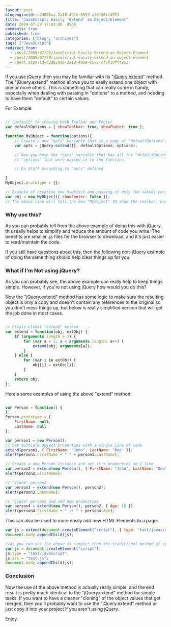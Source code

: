 ```yaml
---
layout: post
blogengineid: a2d820aa-2a18-491e-8552-cf6f30ff4913
title: "JavaScript: Easily 'Extend' an Object/Element"
date: 2009-07-29 17:03:00 -0500
comments: true
published: true
categories: ["blog", "archives"]
tags: ["JavaScript"]
redirect_from: 
  - /post/2009/07/29/JavaScript-Easily-Extend-an-Object-Element
  - /post/2009/07/29/javascript-easily-extend-an-object-element
  - /post.aspx?id=a2d820aa-2a18-491e-8552-cf6f30ff4913
---
```

<!-- more -->

If you use jQuery then you may be familiar with its "<a href="http://docs.jquery.com/Utilities/jQuery.extend">jQuery.extend</a>" method. The "jQuery.extend" method allows you to easily extend one object with one or more others. This is something that can really come in handy, especially when dealing with passing in "options" to a method, and needing to have them "default" to certain values.

For Example:

```javascript

// "Default" to showing both Toolbar and Footer
var defaultOptions = { showToolbar: true, showFooter: true };

function MyObject = function(options){
    // Create a new "opts" variable that is a copy of "defaultOptions", then apply all values from "options"
    var opts = jQuery.extend({}, defaultOptions, options);

    // Now you have the "opts" variable that has all the "defaultOptions" values merged with the
    // "options" that were passed in to the function.

    // Do Stuff According to "opts" defined

}
MyObject.prototype = {};

// Example of creating new MyObject and passing it only the values you want to override the defaults
var obj = new MyObject({ showFooter: false });
// The above line will tell the new "MyObject" to show the toolbar, but not the footer.

```
<h3>Why use this?</h3>

As you can probably tell from the above example of doing this with jQuery, this really helps to simplify and reduce the amount of code you write. The benefits are smaller .js files for the browser to download, and it's just easier to read/maintain the code.

If you still have questions about this, then the following non-jQuery example of doing the same thing should help clear things up for you.
<h3>What if I'm Not using jQuery?
</h3>

As you can probably see, the above example can really help to keep things simple. However, if you're not using jQuery how would you do this?

Now the "jQuery.extend" method has some logic to make sure the resulting object is only a copy and doesn't contain any references to the original so you don't mess things up, but below is really simplified version that will get the job done in most cases.

```javascript

// Create Global "extend" method
var extend = function(obj, extObj) {
    if (arguments.length > 2) {
        for (var a = 1; a < arguments.length; a++) {
            extend(obj, arguments[a]);
        }
    } else {
        for (var i in extObj) {
            obj[i] = extObj[i];
        }
    }
    return obj;
};

```

Here's some examples of using the above "extend" method:

```javascript

var Person = function() {
};
Person.prototype = {
    FirstName: null,
    LastName: null
};        

var person1 = new Person();
// Set multiple object properties with a single line of code
extend(person1, { FirstName: "John", LastName: "Doe" });
alert(person1.FirstName + " " + person1.LastName);

// Create a new Person instance and set it's properties in 1 line
var person2 = extend(new Person(), { FirstName: "John", LastName: "Doe" });
alert(person2.FirstName);

// "clone" person2
var person3 = extend(new Person(), person2);
alert(person3.LastName);

// "clone" person2 and add new properties
var person4 = extend(new Person(), person2, { Age: 18 });
alert(person4.FirstName + " :: " + person4.Age);

```

This can also be used to more easily add new HTML Elements to a page:

```javascript
var js = extend(document.createElement("script"), { type: "text/javascript", src: "test.js" });
document.body.appendChild(js);

//As you can see the above is simpler than the traditional method of creating a new <script> Element
var js = document.createElement("script");
js.type = "text/javascript";
js.src = "test.js";
document.body.appendChild(js);

```
<h3>Conclusion</h3>

Now the use of the above method is actually really simple, and the end result is pretty much identical to the "jQuery.extend" method for simple tasks. If you want to have a cleaner "cloning" of the object values that get merged, then you'll probably want to use the "jQuery.extend" method or just copy it into your project if you aren't using jQuery.

Enjoy.
